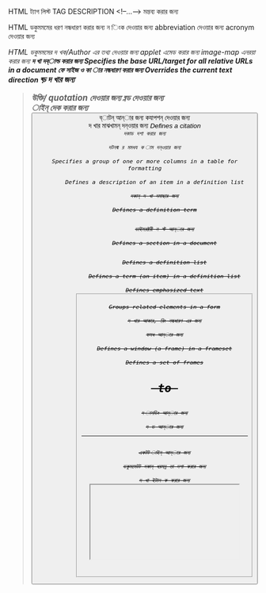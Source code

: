 HTML ট্যাগ লিস্ট TAG DESCRIPTION
<!–…–>
মন্তব্য করার জন্য
<!DOCTYPE>
HTML ডকুমমমের ধরণ নন্ধধারণ করার জন্য
<a>
ন িংক দেওয়ার জন্য
<abbr>
abbreviation দেওয়ার জন্য
<acronym>
acronym দেওয়ার জন্য
<address>
HTML ডকুমমমের দ খক/Author এর তথ্য দেওয়ার জন্য
<applet>
applet এমেড করার জন্য
<area />
image-map এনরয়া করার জন্য
<b>
দ খা দব্াল্ড করার জন্য
<base />
Specifies the base URL/target for all relative URLs in a document
<basefont />
ফে সাইজ ও কা ার নন্ধধারণ করার জন্য
<bdo>
Overrides the current text direction
<big>
ব্ড় দ খার জন্য
<blockquote>
উক্তি/ quotation দেওয়ার জন্য
<body>
ব্নড দেওয়ার জন্য
<br />
াইন্ দেক করার জন্য
<button>
ব্াটন্ আন্ার জন্য
<caption>
কযাপশন্ দেওয়ার জন্য
<center>
দ খার মাঝখামন্ দন্ওয়ার জন্য
<cite>
Defines a citation
<code>
দকাড দশা করার জন্য
<col />
দটনব্ম র মমধয ক াম দন্ওয়ার জন্য
<colgroup>
Specifies a group of one or more columns in a table for formatting
<dd>
Defines a description of an item in a definition list
<del>
দকান্ দ খা দমাছার জন্য
<dfn>
Defines a definition term
<dir>
ডাইমরক্টরী ন স্ট আন্ার জন্য
<div>
Defines a section in a document
<dl>
Defines a definition list
<dt>
Defines a term (an item) in a definition list
<em>
Defines emphasized text
<fieldset>
Groups related elements in a form
<font>
দ খার আকার, রিং নন্ধধারণ এর জন্য
<form>
ফমধ আন্ার জন্য
<frame />
Defines a window (a frame) in a frameset
<frameset>
Defines a set of frames
<h1> to <h6>
দ ানডিং আন্ার জন্য
<head>
দ ড আন্ার জন্য
<hr />
একটট াইন্ আন্ার জন্য
<html>
ডকুমমেটট দকান্ ধরমন্র তা দশা করার জন্য
<i>
দ খা ইটান ক করার জন্য
<iframe>
আইমেম আন্ার জন্য
<img />
ছনব্ আন্ার জন্য
<input />
ইন্পুট ফমধ আন্ার জন্য
<ins>
Defines text that has been inserted into a document
<kbd>
Defines keyboard input
<label>
Defines a label for an <input> element
<legend>
Defines a caption for a <fieldset> element
<li>
Defines a list item
<link />
Defines the relationship between a document and an external resource
<map>
Defines a client-side image-map
<menu>
Deprecated. Defines a menu list
<meta />
Defines metadata about an HTML document
<noframes>
Defines an alternate content for users that do not support frames
<noscript>
Defines an alternate content for users that do not support client-side scripts
<object>
Defines an embedded object
<ol>
Defines an ordered list
<optgroup>
Defines a group of related options in a drop-down list
<option>
Defines an option in a drop-down list
<p>
Defines a paragraph
<param />
Defines a parameter for an object
<pre>
Defines preformatted text
<q>
Defines a short quotation
<s>
Deprecated. Defines strikethrough text
<samp>
Defines sample output from a computer program
<script>
Defines a client-side script
<select>
Defines a drop-down list
<small>
Defines smaller text
<span>
Defines a section in a document
<strike>
Deprecated. Defines strikethrough text
<strong>
Defines strong text
<style>
Defines style information for a document
<sub>
Defines subscripted text
<sup>
Defines superscripted text
<table>
Defines a table
<tbody>
Groups the body content in a table
<td>
Defines a cell in a table
<textarea>
Defines a multiline input control (text area)
<tfoot>
Groups the footer content in a table
<th>
Defines a header cell in a table
<thead>
Groups the header content in a table
<title>
Defines a title for the document
<tr>
Defines a row in a table
<tt>
Defines teletype text
<u>
Deprecated. Defines underlined text
<ul>
Defines an unordered list
<var>
Defines a variable
<xmp>
Deprecated. Defines preformatted text
